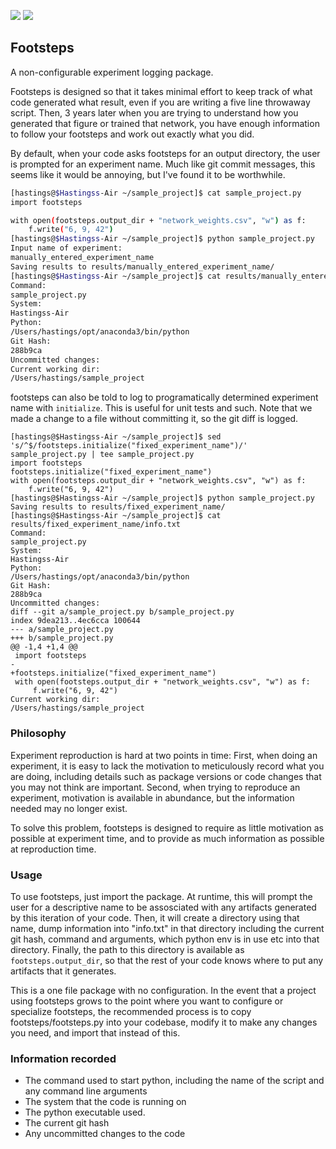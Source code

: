 [<img src="https://github.com/HastingsGreer/footsteps/actions/workflows/test.yml/badge.svg">](https://github.com/HastingsGreer/footsteps/actions) [<img src="https://img.shields.io/pypi/v/footsteps.svg?color=blue">](https://pypi.org/project/footsteps/)
## Footsteps

A non-configurable experiment logging package.

Footsteps is designed so that it takes minimal effort to keep track of what code generated what result, even if you are writing a five line throwaway script. Then, 3 years later when you are trying to understand how you generated that figure or trained that network, you have enough information to follow your footsteps and work out exactly what you did.

By default, when your code asks footsteps for an output directory, the user is prompted for an experiment name. Much like git commit messages, this seems like it would be annoying, but I've found it to be worthwhile.

```bash
[hastings@$Hastingss-Air ~/sample_project]$ cat sample_project.py
import footsteps

with open(footsteps.output_dir + "network_weights.csv", "w") as f:
    f.write("6, 9, 42")
[hastings@$Hastingss-Air ~/sample_project]$ python sample_project.py
Input name of experiment:
manually_entered_experiment_name
Saving results to results/manually_entered_experiment_name/
[hastings@$Hastingss-Air ~/sample_project]$ cat results/manually_entered_experiment_name/info.txt
Command:
sample_project.py
System:
Hastingss-Air
Python:
/Users/hastings/opt/anaconda3/bin/python
Git Hash:
288b9ca
Uncommitted changes:
Current working dir:
/Users/hastings/sample_project
```
footsteps can also be told to log to programatically determined experiment name with `initialize`. This is useful for unit tests and such.
Note that we made a change to a file without committing it, so the git diff is logged.
```
[hastings@$Hastingss-Air ~/sample_project]$ sed 's/^$/footsteps.initialize("fixed_experiment_name")/' sample_project.py | tee sample_project.py
import footsteps
footsteps.initialize("fixed_experiment_name")
with open(footsteps.output_dir + "network_weights.csv", "w") as f:
    f.write("6, 9, 42")
[hastings@$Hastingss-Air ~/sample_project]$ python sample_project.py
Saving results to results/fixed_experiment_name/
[hastings@$Hastingss-Air ~/sample_project]$ cat results/fixed_experiment_name/info.txt
Command:
sample_project.py
System:
Hastingss-Air
Python:
/Users/hastings/opt/anaconda3/bin/python
Git Hash:
288b9ca
Uncommitted changes:
diff --git a/sample_project.py b/sample_project.py
index 9dea213..4ec6cca 100644
--- a/sample_project.py
+++ b/sample_project.py
@@ -1,4 +1,4 @@
 import footsteps
-
+footsteps.initialize("fixed_experiment_name")
 with open(footsteps.output_dir + "network_weights.csv", "w") as f:
     f.write("6, 9, 42")
Current working dir:
/Users/hastings/sample_project
```

    


### Philosophy

Experiment reproduction is hard at two points in time: First, when doing an experiment, it is easy to lack the motivation to meticulously record what you are doing, including details such as package versions or code changes that you may not think are important. Second, when trying to reproduce an experiment, motivation is available in abundance, but the information needed may no longer exist.

To solve this problem, footsteps is designed to require as little motivation as possible at experiment time, and to provide as much information as possible at reproduction time.

### Usage

To use footsteps, just import the package. At runtime, this will prompt the user for a descriptive name to be assosciated with any artifacts generated by this iteration of your code. Then, it will create a directory using that name, dump information into "info.txt" in that directory including the current git hash, command and arguments, which python env is in use etc into that directory. Finally, the path to this directory is available as `footsteps.output_dir`, so that the rest of your code knows where to put any artifacts that it generates.

This is a one file package with no configuration. In the event that a project using footsteps grows to the point where you want to configure or specialize footsteps, the recommended process is to copy footsteps/footsteps.py into your codebase, modify it to make any changes you need, and import that instead of this.

### Information recorded

- The command used to start python, including the name of the script and any command line arguments
- The system that the code is running on
- The python executable used.
- The current git hash
- Any uncommitted changes to the code
